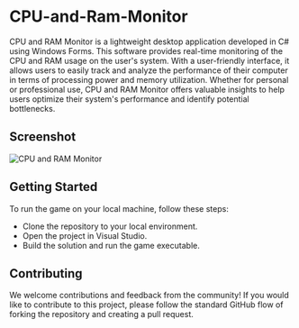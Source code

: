 # CPU-and-Ram-Monitor

CPU and RAM Monitor is a lightweight desktop application developed in C# using Windows Forms. This software provides real-time monitoring of the CPU and RAM usage on the user's system. With a user-friendly interface, it allows users to easily track and analyze the performance of their computer in terms of processing power and memory utilization. Whether for personal or professional use, CPU and RAM Monitor offers valuable insights to help users optimize their system's performance and identify potential bottlenecks.

## Screenshot

![CPU and RAM Monitor](https://github.com/meemanali/Desktop-CPU-and-Ram-Monitor/assets/120294764/ce662852-ab34-432e-8c95-eb40724312d9)


## Getting Started

To run the game on your local machine, follow these steps:

* Clone the repository to your local environment.
* Open the project in Visual Studio.
* Build the solution and run the game executable.


## Contributing

We welcome contributions and feedback from the community! If you would like to contribute to this project, please follow the standard GitHub flow of forking the repository and creating a pull request.

